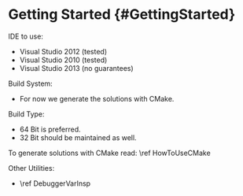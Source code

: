 Getting Started {#GettingStarted}
===============

IDE to use:
  * Visual Studio 2012 (tested)
  * Visual Studio 2010 (tested)
  * Visual Studio 2013 (no guarantees)

Build System:
  * For now we generate the solutions with CMake.
  
Build Type:
  * 64 Bit is preferred.
  * 32 Bit should be maintained as well.

To generate solutions with CMake read:
  \ref HowToUseCMake

Other Utilities:
  * \ref DebuggerVarInsp